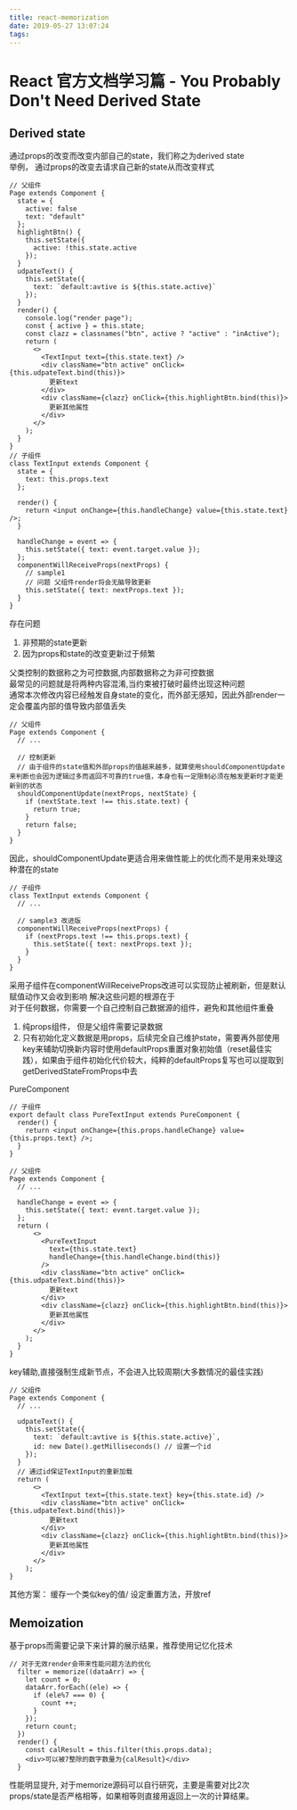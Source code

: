 ```yaml
---
title: react-memorization
date: 2019-05-27 13:07:24
tags:
---
```



# React 官方文档学习篇 - You Probably Don't Need Derived State
## Derived state
通过props的改变而改变内部自己的state，我们称之为derived state  
举例， 通过props的改变去请求自己新的state从而改变样式
```
// 父组件
Page extends Component {
  state = {
    active: false
    text: "default"
  };
  highlightBtn() {
    this.setState({
      active: !this.state.active
    });
  }
  udpateText() {
    this.setState({
      text: `default:avtive is ${this.state.active}`
    });
  }
  render() {
    console.log("render page");
    const { active } = this.state;
    const clazz = classnames("btn", active ? "active" : "inActive");
    return (
      <>
        <TextInput text={this.state.text} />
        <div className="btn active" onClick={this.udpateText.bind(this)}>
          更新text
        </div>
        <div className={clazz} onClick={this.highlightBtn.bind(this)}>
          更新其他属性
        </div>
      </>
    );
  }
}
// 子组件
class TextInput extends Component {
  state = {
    text: this.props.text
  };

  render() {
    return <input onChange={this.handleChange} value={this.state.text} />;
  }

  handleChange = event => {
    this.setState({ text: event.target.value });
  };
  componentWillReceiveProps(nextProps) {
    // sample1 
    // 问题 父组件render将会无脑导致更新
    this.setState({ text: nextProps.text });
  }
}
```
存在问题
1. 非预期的state更新  
2. 因为props和state的改变更新过于频繁  

父类控制的数据称之为可控数据,内部数据称之为非可控数据  
最常见的问题就是将两种内容混淆,当约束被打破时最终出现这种问题  
通常本次修改内容已经触发自身state的变化，而外部无感知，因此外部render一定会覆盖内部的值导致内部值丢失

```
// 父组件
Page extends Component {
  // ...

  // 控制更新
  // 由于组件的state值和外部props的值越来越多，就算使用shouldComponentUpdate来判断也会因为逻辑过多而返回不可靠的true值，本身也有一定限制必须在触发更新时才能更新别的状态
  shouldComponentUpdate(nextProps, nextState) {
    if (nextState.text !== this.state.text) {
      return true;
    }
    return false;
  }
}
```

因此，shouldComponentUpdate更适合用来做性能上的优化而不是用来处理这种潜在的state

```
// 子组件
class TextInput extends Component {
  // ...

  // sample3 改进版
  componentWillReceiveProps(nextProps) {
    if (nextProps.text !== this.props.text) {
      this.setState({ text: nextProps.text });
    }
  }
}
```
采用子组件在componentWillReceiveProps改进可以实现防止被刷新，但是默认赋值动作又会收到影响
解决这些问题的根源在于  
对于任何数据，你需要一个自己控制自己数据源的组件，避免和其他组件重叠  

1. 纯props组件， 但是父组件需要记录数据
2. 只有初始化定义数据是用props，后续完全自己维护state，需要再外部使用key来辅助切换新内容时使用defaultProps重置对象初始值（reset最佳实践），如果由于组件初始化代价较大，纯粹的defaultProps复写也可以提取到getDerivedStateFromProps中去

PureComponent
```
// 子组件
export default class PureTextInput extends PureComponent {
  render() {
    return <input onChange={this.props.handleChange} value={this.props.text} />;
  }
}

// 父组件
Page extends Component {
  // ...

  handleChange = event => {
    this.setState({ text: event.target.value });
  };
  return (
      <>
        <PureTextInput
          text={this.state.text}
          handleChange={this.handleChange.bind(this)}
        />
        <div className="btn active" onClick={this.udpateText.bind(this)}>
          更新text
        </div>
        <div className={clazz} onClick={this.highlightBtn.bind(this)}>
          更新其他属性
        </div>
      </>
    );
  }
}
```

key辅助,直接强制生成新节点，不会进入比较周期(大多数情况的最佳实践)
```
// 父组件
Page extends Component {
  // ...

  udpateText() {
    this.setState({
      text: `default:avtive is ${this.state.active}`,
      id: new Date().getMilliseconds() // 设置一个id
    });
  }
  // 通过id保证TextInput的重新加载
  return (
      <>
        <TextInput text={this.state.text} key={this.state.id} />
        <div className="btn active" onClick={this.udpateText.bind(this)}>
          更新text
        </div>
        <div className={clazz} onClick={this.highlightBtn.bind(this)}>
          更新其他属性
        </div>
      </>
    );
}
```
其他方案： 缓存一个类似key的值/ 设定重置方法，开放ref

## Memoization
基于props而需要记录下来计算的展示结果，推荐使用记忆化技术
```
// 对于无效render会带来性能问题方法的优化
  filter = memorize((dataArr) => {
    let count = 0;
    dataArr.forEach((ele) => {
      if (ele%7 === 0) {
        count ++;
      }
    });
    return count;
  })
  render() {
    const calResult = this.filter(this.props.data);
    <div>可以被7整除的数字数量为{calResult}</div>
  }
```
性能明显提升, 对于memorize源码可以自行研究，主要是需要对比2次props/state是否严格相等，如果相等则直接用返回上一次的计算结果。